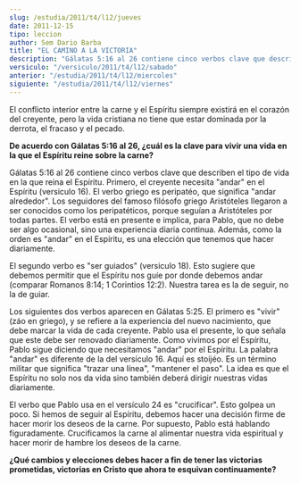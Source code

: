 ```yaml
---
slug: /estudia/2011/t4/l12/jueves
date: 2011-12-15
tipo: leccion
author: Sem Dario Barba
title: "EL CAMINO A LA VICTORIA"
description: "Gálatas 5:16 al 26 contiene cinco verbos clave que describen el tipo de vida en  la que reina el Espíritu. Primero, el creyente necesita “andar” en el Espíritu  (versiculo 16). El verbo griego es peripatéo, que significa “andar alrededor”.  Los seguidores del famoso filósofo g..."
versiculo: "/versiculo/2011/t4/l12/sabado"
anterior: "/estudia/2011/t4/l12/miercoles"
siguiente: "/estudia/2011/t4/l12/viernes"
---
```


El conflicto interior entre la carne y el Espíritu siempre existirá en el corazón del creyente, pero la vida cristiana no tiene que estar dominada por la derrota, el fracaso y el pecado.

**De acuerdo con Gálatas 5:16 al 26, ¿cuál es la clave para vivir una vida en la que el Espíritu reine sobre la carne?**

Gálatas 5:16 al 26 contiene cinco verbos clave que describen el tipo de vida en la que reina el Espíritu. Primero, el creyente necesita "andar" en el Espíritu (versiculo 16). El verbo griego es peripatéo, que significa "andar alrededor". Los seguidores del famoso filósofo griego Aristóteles llegaron a ser conocidos como los peripatéticos, porque seguían a Aristóteles por todas partes. El verbo está en presente e implica, para Pablo, que no debe ser algo ocasional, sino una experiencia diaria continua. Además, como la orden es "andar" en el Espíritu, es una elección que tenemos que hacer diariamente.

El segundo verbo es "ser guiados" (versiculo 18). Esto sugiere que debemos permitir que el Espíritu nos guíe por donde debemos andar (comparar Romanos 8:14; 1 Corintios 12:2). Nuestra tarea es la de seguir, no la de guiar.

Los siguientes dos verbos aparecen en Gálatas 5:25. El primero es "vivir" (záo en griego), y se refiere a la experiencia del nuevo nacimiento, que debe marcar la vida de cada creyente. Pablo usa el presente, lo que señala que este debe ser renovado diariamente. Como vivimos por el Espíritu, Pablo sigue diciendo que necesitamos "andar" por el Espíritu. La palabra "andar" es diferente de la del versículo 16. Aquí es stoijéo. Es un término militar que significa "trazar una línea", "mantener el paso". La idea es que el Espíritu no solo nos da vida sino también deberá dirigir nuestras vidas diariamente.

El verbo que Pablo usa en el versículo 24 es "crucificar". Esto golpea un poco. Si hemos de seguir al Espíritu, debemos hacer una decisión firme de hacer morir los deseos de la carne. Por supuesto, Pablo está hablando figuradamente. Crucificamos la carne al alimentar nuestra vida espiritual y hacer morir de hambre los deseos de la carne.

**¿Qué cambios y elecciones debes hacer a fin de tener las victorias prometidas, victorias en Cristo que ahora te esquivan continuamente?**
